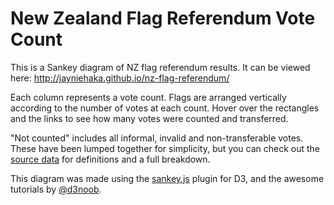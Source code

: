 # New Zealand Flag Referendum Vote Count

This is a Sankey diagram of NZ flag referendum results. It can be viewed here: http://jayniehaka.github.io/nz-flag-referendum/

Each column represents a vote count. Flags are arranged vertically according to the number of votes at each count. Hover over the rectangles and the links to see how many votes were counted and transferred.

"Not counted" includes all informal, invalid and non-transferable votes. These have been lumped together for simplicity, but you can check out the [source data](http://www.electionresults.govt.nz/2015_flag_referendum1/results-by-count-report.html) for definitions and a full breakdown.

This diagram was made using the [sankey.js](https://github.com/d3/d3-sankey) plugin for D3, and the awesome tutorials by [@d3noob](https://twitter.com/d3noob).
